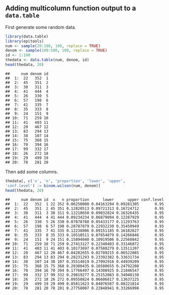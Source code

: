 ## Adding multicolumn function output to a `data.table`

First generate some random data.

``` r
library(data.table)
library(epitools)
num <- sample(20:100, 100, replace = TRUE)
denom <- sample(100:500, 100, replace = TRUE)
id <- 1:100
thedata <- data.table(num, denom, id)
head(thedata, 20)
```

    ##     num denom id
    ##  1:  22   352  1
    ##  2:  45   351  2
    ##  3:  38   311  3
    ##  4:  41   444  4
    ##  5:  26   330  5
    ##  6:  57   198  6
    ##  7:  41   335  7
    ##  8:  35   333  8
    ##  9:  24   151  9
    ## 10:  71   259 10
    ## 11:  41   403 11
    ## 12:  20   467 12
    ## 13:  83   294 13
    ## 14:  38   107 14
    ## 15:  75   368 15
    ## 16:  70   394 16
    ## 17:  99   332 17
    ## 18:  26   272 18
    ## 19:  29   499 19
    ## 20:  78   281 20

Then add some columns.

``` r
thedata[, c('x', 'n', 'proportion', 'lower', 'upper',
'conf.level') := binom.wilson(num, denom)]
head(thedata, 20)
```

    ##     num denom id  x   n proportion      lower      upper conf.level
    ##  1:  22   352  1 22 352 0.06250000 0.04163294 0.09281305       0.95
    ##  2:  45   351  2 45 351 0.12820513 0.09721313 0.16724712       0.95
    ##  3:  38   311  3 38 311 0.12218650 0.09032824 0.16326435       0.95
    ##  4:  41   444  4 41 444 0.09234234 0.06879894 0.12287929       0.95
    ##  5:  26   330  5 26 330 0.07878788 0.05433177 0.11293763       0.95
    ##  6:  57   198  6 57 198 0.28787879 0.22932230 0.35450949       0.95
    ##  7:  41   335  7 41 335 0.12238806 0.09151185 0.16182627       0.95
    ##  8:  35   333  8 35 333 0.10510511 0.07654879 0.14266846       0.95
    ##  9:  24   151  9 24 151 0.15894040 0.10919506 0.22560842       0.95
    ## 10:  71   259 10 71 259 0.27413127 0.22340403 0.33146072       0.95
    ## 11:  41   403 11 41 403 0.10173697 0.07588279 0.13511207       0.95
    ## 12:  20   467 12 20 467 0.04282655 0.02789215 0.06522085       0.95
    ## 13:  83   294 13 83 294 0.28231293 0.23392382 0.33631734       0.95
    ## 14:  38   107 14 38 107 0.35514019 0.27092916 0.44939209       0.95
    ## 15:  75   368 15 75 368 0.20380435 0.16580655 0.24792208       0.95
    ## 16:  70   394 16 70 394 0.17766497 0.14308925 0.21846547       0.95
    ## 17:  99   332 17 99 332 0.29819277 0.25152083 0.34948138       0.95
    ## 18:  26   272 18 26 272 0.09558824 0.06606817 0.13637225       0.95
    ## 19:  29   499 19 29 499 0.05811623 0.04076587 0.08221814       0.95
    ## 20:  78   281 20 78 281 0.27758007 0.22848941 0.33266998       0.95
